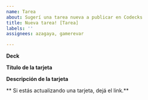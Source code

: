 ```yaml
---
name: Tarea
about: Sugerí una tarea nueva a publicar en Codecks
title: Nueva tarea! [Tarea]
labels: ''
assignees: azagaya, gamerevar

---
```


**Deck**

**Título de la tarjeta**

**Descripción de la tarjeta**

** Si estás actualizando una tarjeta, dejá el link.**
